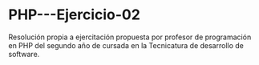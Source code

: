 # PHP---Ejercicio-02
Resolución propia a ejercitación propuesta por profesor de programación en PHP del segundo año de cursada en la Tecnicatura de desarrollo de software.
